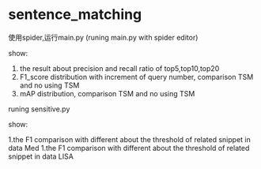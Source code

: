 # sentence_matching


使用spider,运行main.py (runing main.py with spider editor)

show:

1. the result about precision and recall ratio of top5,top10,top20 
2. F1_score distribution with increment of query number, comparison TSM and no using TSM
3. mAP distribution, comparison TSM and no using TSM






runing sensitive.py

show: 

1.the F1 comparison with different about the threshold of related snippet in data Med
1.the F1 comparison with different about the threshold of related snippet in data LISA

